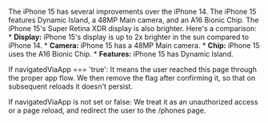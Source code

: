 The iPhone 15 has several improvements over the iPhone 14. The iPhone 15 features Dynamic Island, a 48MP Main camera, and an A16 Bionic Chip. The iPhone 15's Super Retina XDR display is also brighter. Here's a comparison: * **Display:** iPhone 15's display is up to 2x brighter in the sun compared to iPhone 14. * **Camera:** iPhone 15 has a 48MP Main camera. * **Chip:** iPhone 15 uses the A16 Bionic Chip. * **Features:** iPhone 15 has Dynamic Island.


If navigatedViaApp === 'true':
It means the user reached this page through the proper app flow.
We then remove the flag after confirming it, so that on subsequent reloads it doesn't persist.
 
If navigatedViaApp is not set or false:
We treat it as an unauthorized access or a page reload, and redirect the user to the /phones page.
